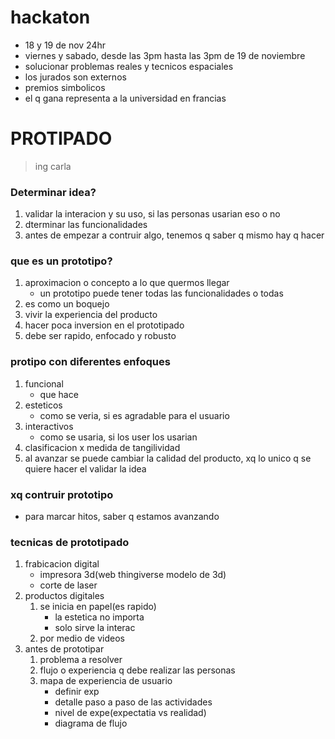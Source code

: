 # hackaton
- 18 y 19 de nov 24hr 
- viernes y sabado, desde las 3pm hasta las 3pm de 19 de noviembre
- solucionar problemas reales y tecnicos espaciales
- los jurados son externos
- premios simbolicos
- el q gana representa a la universidad en francias



# PROTIPADO

> ing carla 
### Determinar idea? 
1. validar la interacion y su uso, si las personas usarian eso o no
2. dterminar las funcionalidades
3. antes de empezar a contruir algo, tenemos q saber q mismo hay q hacer
### que es un prototipo?
1. aproximacion o concepto a lo que quermos llegar
    - un prototipo puede tener todas las funcionalidades o todas
2. es como un boquejo
3. vivir la experiencia del producto
4. hacer poca inversion en el prototipado
5. debe ser rapido, enfocado y robusto
### protipo con diferentes enfoques
1. funcional
    - que hace
2. esteticos
    - como se veria, si es agradable para el usuario
4. interactivos
    - como se usaria, si los user los usarian
5. clasificacion x medida de tangilividad
5. al avanzar se puede cambiar la calidad del producto, xq lo unico q se quiere hacer el validar la idea
### xq contruir prototipo
- para marcar hitos, saber q estamos avanzando
### tecnicas de prototipado
1. frabicacion digital
    - impresora 3d(web thingiverse modelo de 3d)
    - corte de laser
2. productos digitales
    1. se inicia en papel(es rapido)
        - la estetica no importa
        - solo sirve la interac
    2. por medio de videos
3. antes de prototipar
    1. problema a resolver
    2. flujo o experiencia q debe realizar las personas
    3. mapa de experiencia de usuario
        - definir exp
        - detalle paso a paso de las actividades
        - nivel de expe(expectatia vs realidad)
        - diagrama de flujo